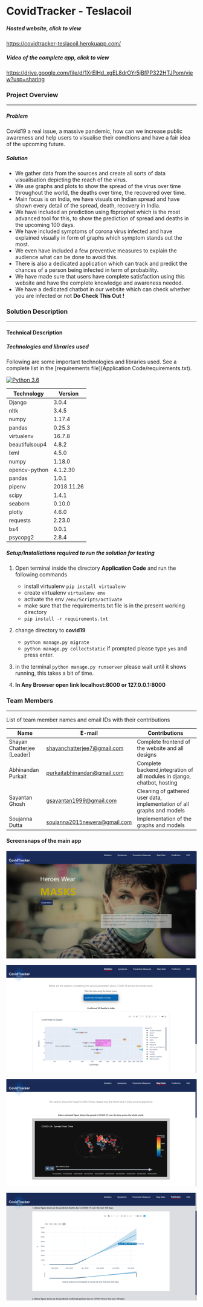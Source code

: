 # CovidTracker - Teslacoil

##### Hosted website, click to view

<a href = "https://covidtracker-teslacoil.herokuapp.com/" >https://covidtracker-teslacoil.herokuapp.com/</a>

##### Video of the complete app, click to view

<a href = "https://drive.google.com/file/d/1XrEIHd_xgEL8drOYr5jBfPP322HTJPom/view?usp=sharing" >https://drive.google.com/file/d/1XrEIHd_xgEL8drOYr5jBfPP322HTJPom/view?usp=sharing</a>

### Project Overview

---

##### Problem

Covid19 a real issue, a massive pandemic, how can we increase public awareness and help users to visualise their condtions and have a fair idea of the upcoming future.

##### Solution

- We gather data from the sources and create all sorts of data visualisation depicting the reach of the virus.
- We use graphs and plots to show the spread of the virus over time throughout the world, the deaths over time, the recovered over time.
- Main focus is on India, we have visuals on Indian spread and have shown every detail of the spread, death, recovery in India.
- We have included an prediction using fbprophet which is the most advanced tool for this, to show the prediction of spread and deaths in the upcoming 100 days.
- We have included symptoms of corona virus infected and have explained visually in form of graphs which symptom stands out the most.
- We even have included a few preventive measures to explain the audience what can be done to avoid this.
- There is also a dedicated application which can track and predict the chances of a person being infected in term of probability.
- We have made sure that users have complete satisfaction using this website and have the complete knowledge and awareness needed.
- We have a dedicated chatbot in our website which can check whether you are infected or not **Do Check This Out !**

### Solution Description

---

#### Technical Description

##### Technologies and libraries used

Following are some important technologies and libraries used. See a complete list in the [requirements file](Application Code/requirements.txt).

[![Python 3.6](https://img.shields.io/badge/python-3.6-blue.svg)](https://www.python.org/downloads/release/python-360/)

| Technology     | Version    |
| -------------- | ---------- |
| Django         | 3.0.4      |
| nltk           | 3.4.5      |
| numpy          | 1.17.4     |
| pandas         | 0.25.3     |
| virtualenv     | 16.7.8     |
| beautifulsoup4 | 4.8.2      |
| lxml           | 4.5.0      |
| numpy          | 1.18.0     |
| opencv-python  | 4.1.2.30   |
| pandas         | 1.0.1      |
| pipenv         | 2018.11.26 |
| scipy          | 1.4.1      |
| seaborn        | 0.10.0     |
| plotly         | 4.6.0      |
| requests       | 2.23.0     |
| bs4            | 0.0.1      |
| psycopg2       | 2.8.4      |

##### Setup/Installations required to run the solution for testing

1. Open terminal inside the directory **Application Code** and run the following commands

   - install virtualenv `pip install virtualenv`
   - create virtualenv `virtualenv env`
   - activate the env `/env/Scripts/activate`
   - make sure that the requirements.txt file is in the present working directory
   - `pip install -r requirements.txt`

2. change directory to **covid19**

   - `python manage.py migrate`
   - `python manage.py collectstatic` if prompted please type `yes` and press enter.

3. in the terminal `python manage.py runserver` please wait until it shows running, this takes a bit of time.

4. **In Any Browser open link localhost:8000 or 127.0.0.1:8000**

### Team Members

---

List of team member names and email IDs with their contributions

| Name                       | E-mail                       | Contributions                                                           |
| -------------------------- | ---------------------------- | ----------------------------------------------------------------------- |
| Shayan Chatterjee [Leader] | shayanchatterjee7@gmail.com  | Complete frontend of the website and all designs                        |
| Abhinandan Purkait         | purkaitabhinandan@gmail.com  | Complete backend,integration of all modules in django, chatbot, hosting |
| Sayantan Ghosh             | gsayantan1999@gmail.com      | Cleaning of gathered user data, implementation of all graphs and models |
| Soujanna Dutta             | soujanna2015newera@gmail.com | Implementation of the graphs and models                                 |

#### Screensnaps of the main app

![alt text](/images/home.png "Homepage")

![alt text](/images/stats.png "Statistics")

![alt text](/images/mapstats.png "Map Statistics")

![alt text](/images/predict.png "Prediction")
